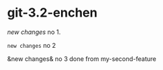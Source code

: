 # git-3.2-enchen

*new changes* no 1.

`new changes` no 2

&new changes& no 3 done from my-second-feature